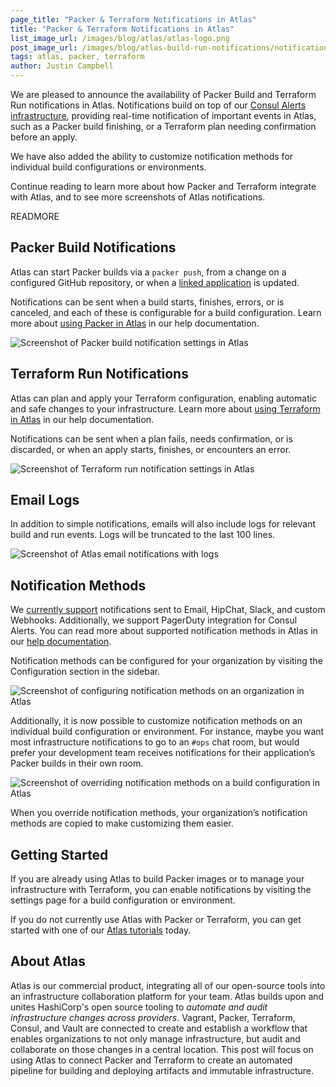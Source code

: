 ```yaml
---
page_title: "Packer & Terraform Notifications in Atlas"
title: "Packer & Terraform Notifications in Atlas"
list_image_url: /images/blog/atlas/atlas-logo.png
post_image_url: /images/blog/atlas-build-run-notifications/notifications-ops.png
tags: atlas, packer, terraform
author: Justin Campbell
---
```


We are pleased to announce the availability of Packer Build and Terraform Run notifications in Atlas. Notifications build on top of our [Consul Alerts infrastructure](https://atlas.hashicorp.com/help/consul/alerts), providing real-time notification of important events in Atlas, such as a Packer build finishing, or a Terraform plan needing confirmation before an apply.

We have also added the ability to customize notification methods for individual build configurations or environments.

Continue reading to learn more about how Packer and Terraform integrate with Atlas, and to see more screenshots of Atlas notifications.

READMORE

## Packer Build Notifications

Atlas can start Packer builds via a `packer push`, from a change on a configured GitHub repository, or when a [linked application](https://atlas.hashicorp.com/help/packer/builds/linked-applications) is updated.

Notifications can be sent when a build starts, finishes, errors, or is canceled, and each of these is configurable for a build configuration. Learn more about [using Packer in Atlas](https://atlas.hashicorp.com/help/packer/features) in our help documentation.

![Screenshot of Packer build notification settings in Atlas](/images/blog/atlas-build-run-notifications/build-notification-settings.png)

## Terraform Run Notifications

Atlas can plan and apply your Terraform configuration, enabling automatic and safe changes to your infrastructure. Learn more about [using Terraform in Atlas](https://atlas.hashicorp.com/help/terraform/features) in our help documentation.

Notifications can be sent when a plan fails, needs confirmation, or is discarded, or when an apply starts, finishes, or encounters an error.

![Screenshot of Terraform run notification settings in Atlas](/images/blog/atlas-build-run-notifications/run-notification-settings.png)

## Email Logs

In addition to simple notifications, emails will also include logs for relevant build and run events. Logs will be truncated to the last 100 lines.

![Screenshot of Atlas email notifications with logs](/images/blog/atlas-build-run-notifications/email-notification-with-log.png)

## Notification Methods

We [currently support](https://atlas.hashicorp.com/help/consul/alerts/notification-methods) notifications sent to Email, HipChat, Slack, and custom Webhooks. Additionally, we support PagerDuty integration for Consul Alerts. You can read more about supported notification methods in Atlas in our [help documentation](https://atlas.hashicorp.com/help/consul/alerts/notification-methods).

Notification methods can be configured for your organization by visiting the Configuration section in the sidebar.

![Screenshot of configuring notification methods on an organization in Atlas](/images/blog/atlas-build-run-notifications/org-notification-methods.png)

Additionally, it is now possible to customize notification methods on an individual build configuration or environment. For instance, maybe you want most infrastructure notifications to go to an `#ops` chat room, but would prefer your development team receives notifications for their application’s Packer builds in their own room.

![Screenshot of overriding notification methods on a build configuration in Atlas](/images/blog/atlas-build-run-notifications/notification-methods-override.png)

When you override notification methods, your organization’s notification methods are copied to make customizing them easier.

## Getting Started

If you are already using Atlas to build Packer images or to manage your infrastructure with Terraform, you can enable notifications by visiting the settings page for a build configuration or environment.

If you do not currently use Atlas with Packer or Terraform, you can get started with one of our [Atlas tutorials](https://atlas.hashicorp.com/help/intro/getting-started) today.

## About Atlas

Atlas is our commercial product, integrating all of our open-source tools into an infrastructure collaboration platform for your team. Atlas builds upon and unites HashiCorp's open source tooling to _automate and audit infrastructure changes across providers_. Vagrant, Packer, Terraform, Consul, and Vault are connected to create and establish a workflow that enables organizations to not only manage infrastructure, but audit and collaborate on those changes in a central location. This post will focus on using Atlas to connect Packer and Terraform to create an automated pipeline for building and deploying artifacts and immutable infrastructure.


